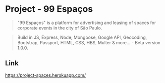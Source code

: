 # Project - 99 Espaços
> "99 Espaços" is a platform for advertising and leasing of spaces for corporate events in the city of São Paulo.

> Build in JS, Express, Node, Mongoose, Google API, Geocoding, Bootstrap, Passport, HTML, CSS, HBS, Multer & more... - Beta version 1.0.0.

## Link

https://project-spaces.herokuapp.com/
